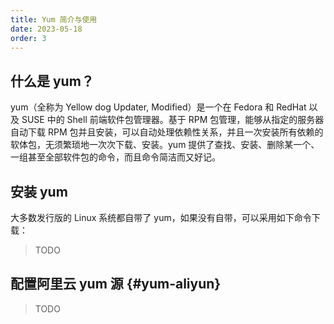 ```yaml
---
title: Yum 简介与使用
date: 2023-05-18
order: 3
---
```


## 什么是 yum？

yum（全称为 Yellow dog Updater, Modified）是一个在 Fedora 和 RedHat 以及 SUSE 中的 Shell 前端软件包管理器。基于 RPM 包管理，能够从指定的服务器自动下载 RPM 包并且安装，可以自动处理依赖性关系，并且一次安装所有依赖的软体包，无须繁琐地一次次下载、安装。yum 提供了查找、安装、删除某一个、一组甚至全部软件包的命令，而且命令简洁而又好记。

## 安装 yum

大多数发行版的 Linux 系统都自带了 yum，如果没有自带，可以采用如下命令下载：

> TODO

## 配置阿里云 yum 源 {#yum-aliyun}

> TODO

